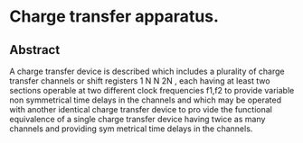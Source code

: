 # Charge transfer apparatus.

## Abstract
A charge transfer device is described which includes a plurality of charge transfer channels or shift registers 1 N N 2N , each having at least two sections operable at two different clock frequencies f1,f2 to provide variable non symmetrical time delays in the channels and which may be operated with another identical charge transfer device to pro vide the functional equivalence of a single charge transfer device having twice as many channels and providing sym metrical time delays in the channels.